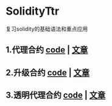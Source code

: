 # SolidityTtr

复习solidity的基础语法和重点应用

## 1.代理合约 [code](./01_ProxyContract/ProxyContract.sol) | [文章](./01_ProxyContract/readme.md)
## 2.升级合约 [code](./02_UpgradeContract/UpgradeContract.sol) | [文章](./02_UpgradeContract/readme.md)
## 3.透明代理合约 [code](./03_TransparentProxy/TransparentProxy.sol) | [文章](./03_TransparentProxy/readme.md)